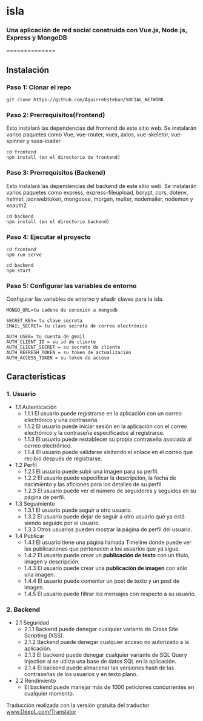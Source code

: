 # isla
### Una aplicación de red social construida con Vue.js, Node.js, Express y MongoDB
==============



## Instalación

### Paso 1: Clonar el repo
```
git clone https://github.com/AguirreEsteban/SOCIAL_NETWORK
```

### Paso 2: Prerrequisitos(Frontend)
Esto instalará las dependencias del frontend de este sitio web. Se instalarán varios paquetes como Vue, vue-router, vuex, axios, vue-skeletor, vue-spinner y sass-loader
```
cd frontend
npm install (en el directorio de frontend)
```

### Paso 3: Prerrequisitos (Backend)
Esto instalará las dependencias del backend de este sitio web. Se instalarán varios paquetes como express, express-fileupload, bcrypt, cors, dotenv, helmet, jsonwebtoken, mongoose, morgan, multer, nodemailer, nodemon y xoauth2
```
cd backend
npm install (en el directorio backend)
```

### Paso 4: Ejecutar el proyecto
```
cd frontend
npm run serve

cd backend
npm start
```

### Paso 5: Configurar las variables de entorno
Configurar las variables de entorno y añadir claves para la isla.

```
MONGO_URL=tu cadena de conexión a mongodb

SECRET_KEY= tu clave secreta
EMAIL_SECRET= tu clave secreta de correo electrónico

AUTH_USER= tu cuenta de gmail
AUTH_CLIENT_ID = su id de cliente
AUTH_CLIENT_SECRET = su secreto de cliente
AUTH_REFRESH_TOKEN = su token de actualización
AUTH_ACCESS_TOKEN = su token de acceso

```

## Características

### 1. Usuario
* 1.1 Autenticación
  * 1.1.1 El usuario puede registrarse en la aplicación con un correo electrónico y una contraseña.
  * 1.1.2 El usuario puede iniciar sesión en la aplicación con el correo electrónico y la contraseña especificados al registrarse.
  * 1.1.3 El usuario puede restablecer su propia contraseña asociada al correo electrónico.
  * 1.1.4 El usuario puede validarse visitando el enlace en el correo que recibió después de registrarse.
* 1.2 Perfil
  * 1.2.1 El usuario puede subir una imagen para su perfil.
  * 1.2.2 El usuario puede especificar la descripción, la fecha de nacimiento y las aficiones para los detalles de su perfil.
  * 1.2.3 El usuario puede ver el número de seguidores y seguidos en su página de perfil.
* 1.3 Seguimiento
  * 1.3.1 El usuario puede seguir a otro usuario.
  * 1.3.2 El usuario puede dejar de seguir a otro usuario que ya está siendo seguido por el usuario.
  * 1.3.3 Otros usuarios pueden mostrar la página de perfil del usuario.
* 1.4 Publicar
  * 1.4.1 El usuario tiene una página llamada Timeline donde puede ver las publicaciones que pertenecen a los usuarios que ya sigue.
  * 1.4.2 El usuario puede crear un **publicación de texto** con un título, imagen y descripción.
  * 1.4.3 El usuario puede crear una **publicación de imagen** con sólo una imagen.
  * 1.4.4 El usuario puede comentar un post de texto y un post de imagen.
  * 1.4.5 El usuario puede filtrar los mensajes con respecto a su usuario.
  
### 2. Backend

* 2.1 Seguridad
  * 2.1.1 Backend puede denegar cualquier variante de Cross Site Scripting (XSS).
  * 2.1.2 Backend puede denegar cualquier acceso no autorizado a la aplicación.
  * 2.1.3 El backend puede denegar cualquier variante de SQL Query Injection si se utiliza una base de datos SQL en la aplicación.
  * 2.1.4 El backend puede almacenar las versiones hash de las contraseñas de los usuarios y en texto plano.
* 2.2 Rendimiento
  * El backend puede manejar más de 1000 peticiones concurrentes en cualquier momento.


Traducción realizada con la versión gratuita del traductor www.DeepL.com/Translator